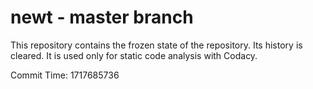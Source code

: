 # newt - master branch

This repository contains the frozen state of the repository.
Its history is cleared. It is used only for static code
analysis with Codacy.

Commit Time: 1717685736